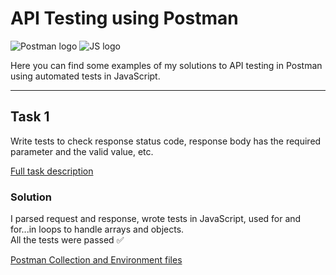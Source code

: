 # API Testing using Postman
![Postman logo](https://img.shields.io/badge/Postman-090909?style=for-the-badge&logo=postman)
![JS logo](https://img.shields.io/badge/JavaScript-090909?style=for-the-badge&logo=JavaScript)

Here you can find some examples of my solutions to API testing in Postman using automated tests in JavaScript.

---

## Task 1
Write tests to check response status code, response body has the required parameter and the valid value, etc.

[Full task description](https://github.com/kangash/Postman/blob/main/Task%201/Task%201%20Description.txt)

### Solution

I parsed request and response, wrote tests in JavaScript, used for and for...in loops to handle arrays and objects. <br> All the tests were passed ✅



[Postman Collection and Environment files](https://github.com/kangash/Postman/tree/main/Task%201)
